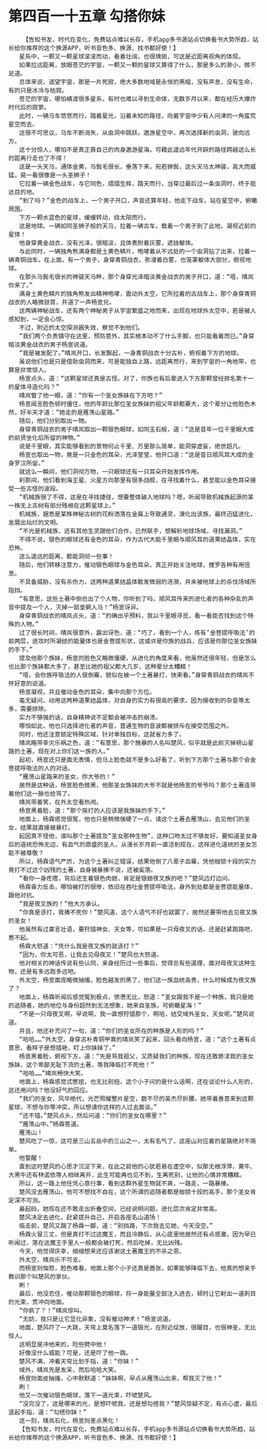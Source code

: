 # 第四百一十五章 勾搭你妹
        【告知书友，时代在变化，免费站点难以长存，手机app多书源站点切换看书大势所趋，站长给你推荐的这个换源APP，听书音色多、换源、找书都好使！】
       星系中，一颗又一颗星球滚滚而动，看着壮阔，也很瑰丽，可这是近距离视角的体现。
       如果拉远距离，放眼苍茫的宇宙，一颗又一颗的星球又算得了什么，那是多么的渺小，微不足道。
       总体来说，遥望宇宙，那是一片死寂，绝大多数地域是永恒的黑暗，没有声息，没有生命，有的只是冰冷与枯寂。
       苍茫的宇宙，哪怕横渡很多星系，有时也难以寻到生命体，无数岁月以来，都在经历大爆炸时代后的寂寥。
       此时，一辆马车悠悠而行，踏着星光，沿着未知的路径，向着宇宙中少有人问津的一角蛮荒星空而去。
       这很不可思议，马车不断消失，从虫洞中跳跃，遨游星空中，再次选择新的虫洞，驶向远方。
       这十分惊人，哪怕不是真正靠自己的肉身遨游星海，可藉此遥远年代开辟的路径跨越这么长的距离行走也了不得！
       这是一头天马，通体金黄，马鬓毛很长，垂落下来，宛若狮鬓，这头天马太神骏，高大而威猛，晃一看很像是一头圣狮子！
       它拉着一辆金色战车，与它同色，熠熠生辉，踏天而行，当穿过最后过一条虫洞时，终于抵达目的地。
       “到了吗？”金色的战车上，一个男子开口，声音还算年轻，他走下战车，站在星空中，俯瞰周围。
       下方一颗水蓝色的星球，缓缓转动，绕太阳而行。
       这是地球。一辆如同圣狮子般的天马，拉着一辆古车，载着一个男子到了此地，凝视近前的星体！
       他身穿黄金战衣，没有光泽，很暗淡，且体表附着灰雾，遮拢躯体。
       与此同时，一辆独角熊满身都是土黄色鳞片，咆哮着从不远处的一个虫洞钻了出来，拉着一辆青铜战车。在上面，有一个男子，身穿青铜战衣，弥漫着白雾，也笼罩躯体大部分，俯视地球。
       在那头马鬓毛很长的神骏天马畔，那个身穿光泽暗淡黄金战衣的男子开口，道：“唔，晴岚你来了。”
       满身土黄色鳞片的独角熊发出精神咆哮，震动外太空，它所拉着的古战车上，那个身穿青铜战衣的人略微颔首，并道了一声杨宣兄。
       这两辆神秘战车，还有两个神秘男子从宇宙繁盛之地而来，出现在地球外太空中，若是被人感知到，一定会心惊。
       不过，附近的太空探测器失效，察觉不到他们。
       “我们两个负责镇守在这里，预防意外，其实根本动不了什么手脚，也只能看着而已。”身穿暗淡黄金战衣的男子杨宣说道。
       “我是被发配了。”晴岚开口，长发飘起，一身青铜战衣十分古朴，俯视着下方的地球。
       虽说他们也是只是借助虫洞而来，可是能独自上路，远距离而行，来到宇宙的一角地带，也算是非常惊人。
       杨宣点头，道：“这颗星球还真是古怪。对了，你族也有后辈进入下方那颗曾经排名第十一的星体寻造化吗？”
       晴岚瞥了他一眼，道：“你有一个圣女族妹在下方吧？”
       杨宣闻言脸色顿时僵住，他的年龄比那位圣女族妹的祖父年龄都要大，这个辈分让他脸色木然，好半天才道：“她走的是雁荡山星路。”
       随后，他们分别取出一物。
       身穿青铜战衣的男子晴岚取出一颗银色眼球，如同玉石般，道：“这是昔年一位千里眼大成的前贤坐化后所留的神物。”
       说是千里眼，其实能够看到的景物何止千里、万里那么简单，能洞穿虚妄，绝世超凡。
       杨宣也取出一物，竟是一只金色的耳朵，光泽莹莹，他开口道：“这是昔日顺风耳大成的金身罗汉所留。”
       就这么一瞬间，他们洞彻万物，一只眼球还有一只耳朵开始发挥作用。
       刹那间，他们看到海王星、火星方向那里有很多战舰，在寻找着什么，甚至能以金色耳朵接受一些古怪的波段。
       “机械族很了不得，这是在寻找捷径，想要整体破入地球吗？嗯，听闻导致机械族起源的某一株无上古树有部分残根在这颗星球上。”
       机械族，据悉是某株神秘古树的花粉洒落在金属上导致通灵，演化出该族，最终迅猛进化，发展出灿烂的文明。
       “不光是机械族，还有其他生灵跟他们合作，已然联手，想解析地球场域，寻找漏洞。”
       不得不说，银色的眼球还有金色的耳朵，作为古代大能千里眼与顺风耳的道果结晶体，实在恐怖。
       这么遥远的距离，都能洞彻一些事！
       随后，他们转移注意力，催动银色眼球与金色耳朵，真正开始关注地球，搜罗各种有用信息。
       不具备威胁，没有杀伤力，这两种道果结晶体散发微弱的涟漪，并未被地球上的杀伐场域所阻挡。
       “有意思，这些土著中倒也出了个人物，你听到了吗，顺风耳传来的进化者的各种杂乱的声音中提及一个人，灭掉一部皇朝人马！”杨宣讶异。
       身穿青铜战衣的晴岚点头，道：“的确出乎预料，我以千里眼寻觅，看一看能否找到这个特殊的人物。”
       过了很长时间，晴岚很意外，露出讶色，道：“巧了，看到一个人，练有‘金菩提呼吸法’的前两层，进攻时所凝结的能量体也是金菩提形状，这或许是你族的战兵，应该是你那位圣女族妹的手下。”
       提及他那个族妹，杨宣的脸色又略微僵硬，从进化的角度来看，他虽然还很年轻，但是怎么也比那个族妹都大多了，甚至比她的祖父都大几岁，这种辈分太糟糕！
       “唔，会你族呼吸法的人很倒霉，貌似在被一个土著暴打，快来看。”身穿青铜战衣的晴岚不怀好意的说道。
       杨宣凝视，并且催动金色的耳朵，集中向那个方位。
       毫无疑问，动用这两种道果结晶体，对自身的实力有很高的要求，因为接收到的杂音等太多，需要排除。
       实力不够强的话，自身精神说不定都会被冲击的崩溃。
       哪怕如此，他也只选择进化者的声音，普通生物的音波都被排斥在接受范围之外。
       同时，他还注意锁定特殊区域，针对单独目标，这就省力多了。
       晴岚略带幸灾乐祸之色，道：“有意思，那个施暴的人名叫楚风，似乎就是此前灭掉崂山星路的土著，现在对上你们这一族的人。”
       起初，杨宣还只是面无表情，但马上脸色就不是多么好看了，听到下方那个土著与那个会金菩提呼吸法的人的对话。
       “雁荡山星路来的圣女，你大爷的！”
       居然是这种话，杨宣脸色微黑，他那圣女族妹的大爷不就是他杨宣的爷爷吗？那个土著连带着他们这一脉也给骂了。
       晴岚带着笑，在外太空看热闹。
       杨宣黑着脸，道：“那个挨打的人应该是我族妹的手下。”
       地面上，杨霖感觉很冤，他也只是稍微强硬了一点，请这个土著去雁荡山，去见他们的圣女，结果就直接被暴打。
       起因真不怪他，谁叫那个土著提及“圣女那种生物”，这种口吻太过不够友好，要知道圣女身后的道统恐怖无边，有血气的鼎盛的圣人，从漫长岁月前一直活到现在，这样进化道统的圣女怎能不被尊敬？
       所以，杨霖语气严厉，为这个土著纠正错误，结果他倒了八辈子血霉，凭他枷锁十段的实力竟打不过这个凶残的土著，自身被暴揍不说，还被奚落。
       “看你一身疙瘩，背后还生着银色肉翅，肯定是银翅夜叉族的吧？”楚风边打边问。
       杨霖奋力反击，哪怕被打的很惨，依旧在吞吐金菩提呼吸法，身外到处都是金菩提能量体，跟他对抗。
       “我是夜叉族的！”他大方承认。
       “你真是该打，我揍不死你！”楚风道，这个人语气不好也就罢了，居然还要带他去见夜叉族的圣女！
       他虽然有过豪言壮语，要狩猎神女、天女等，可如果是一只母夜叉的话，还是赶紧跑路吧，惹不起。
       杨霖大怒道：“凭什么我是夜叉族的就该打？”
       “因为，你太可恶，让我去见母夜叉！”楚风也大怒道。
       他对相关的神话传说有些认同，亲身经历过一些事后，觉得总有些道理，面对母夜叉这种生物，还是有多远跑多远吧。
       外太空，杨宣面庞略微抽搐，脸色越发的黑了，他们这一族血统高贵，什么时候成为夜叉族了？
       地面上，杨霖听闻后感觉冤到极点，愤懑无比，怒道：“圣女跟我不是一个种族，我只是她的追随者，她的地位与身份超然到无法想象，她来自圣族，可俯瞰星海！”
       “不是一只母夜叉啊，早说啊，我一直想狩猎那个，啊哈，结交域外圣女、天女呢。”楚风说道。
       并且，他还补充问了一句，道：“你们的圣女所在的种族是人形的吗？”
       “哈哈……”外太空，身穿古朴青铜甲胄的晴岚笑了起来，回头看向杨宣，道：“这个土著有点意思，看样子是想猎艳，盯上你妹妹了。”
       杨宣黑着脸，俯视下方，道：“先是骂我祖父，又质疑我们的种族，现在还敢亵渎我的圣女族妹，这个卑鄙无耻下流的土著，等我降临打不死他！”
       “哈哈……”晴岚畅快大笑。
       地面上，杨霖感觉忒憋屈，也无比别扭，这个小子问的是什么话啊，还在谈论什么人形的，这还用问吗？他没好气的回应。
       “我们的圣女，风华绝代，光芒照耀整片星空，数不尽的英杰尽折腰。她带着善意来到这颗星球，不想与你等冲突，所以想请你这样的人过去面谈。”
       “还不错。”楚风点头，然后问道：“你们的圣女在哪里？”
       “雁荡山中。”杨霖答道。
       雁荡山！
       楚风吃了一惊，这可是三山五岳中的三山之一，太有名气了，这座山对应着的星路绝对不简单。
       他警醒！
       直到这时楚风的心思才沉淀下来，在此之前他的心犹若悬在虚空中，似那无根浮萍，黄牛、大黑牛还有林诺依等人相继离开，此生可能再也见不到，生离死别，让他的心情非常糟糕。
       所以，这一路上他任凭心意行事，看到这群外星生物就不爽，一路走，一路暴揍。
       楚风没去雁荡山，他可不想找不自在，这个所谓的追随者都是枷锁十段的高手，那个圣女肯定深不可测。
       最起码，她现在还不敢走出折叠空间，已经说明问题，进化层次肯定非常高。
       楚风决定去进化，赶紧提升自己，开启各座名山道场！
       临走前，楚风又踹了杨霖一脚，道：“别挡路，下次我去见她，今天没空。”
       杨霖火冒三丈，但是真打不过这魔王，而且冷静后，从心底里他居然还有点感激，因为早已听闻过，落在这魔王手里人一般都会被打死，然后吃掉，无比凶残。
       今天，他觉得庆幸，细细想来还应该谢这土著魔王的不杀之恩。
       外太空，晴岚乐不可支。
       而杨宣则恼怒，脸色难看，地面上那个小子还真是嚣张，如果能够降临下去，他真的想亲手教训那个叫楚风的家伙。
       刷！
       最后，他没忍住，催动那颗银色的眼球，将一身能量全部注入进去，顿时让它射出一道刺目的光束，贯冲向地面。
       “你疯了？！”晴岚惊叫。
       “无妨，我只是让它显化异象，没有催动神术！”杨宣说道。
       地面，楚风吓了一大跳，天穹上莫名落下一道银光，在附近绽放，很醒目，也很神圣，无比惊人。
       这明显是冲他来的，险些劈中他！
       好像没什么威能？可是，还是吓了他一跳。
       楚风不满，冲着天穹比划手指，道：“你妹！”
       域外，晴岚先是发呆，而后哈哈大笑。
       杨宣则面皮抽搐，心中默默道：“妹妹啊，早点从雁荡山出来，帮我灭了他！”
       刷！
       他又一次催动银色眼球，落下一道光束，吓唬楚风。
       “没完没了，这是哪来的光，是想吓唬我，还是想勾搭我？”楚风惊疑不定，有点心虚，最后竖起手指，道：“勾搭你妹！”
       这一刻，晴岚石化，杨宣则差点黑化！
       【告知书友，时代在变化，免费站点难以长存，手机app多书源站点切换看书大势所趋，站长给你推荐的这个换源APP，听书音色多、换源、找书都好使！】